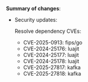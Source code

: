 **Summary of changes**:

* Security updates:

  Resolve dependency CVEs:
  - CVE-2025-0913: fips/go
  - CVE-2024-25176: luajit
  - CVE-2024-25177: luajit
  - CVE-2024-25178: luajit
  - CVE-2025-27817: kafka
  - CVE-2025-27818: kafka
